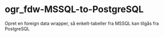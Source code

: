 # ogr_fdw-MSSQL-to-PostgreSQL
Opret en foreign data wrapper, så enkelt-tabeller fra MSSQL kan tilgås fra PostgreSQL
